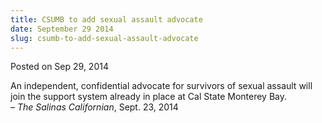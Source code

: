 ```yaml
---
title: CSUMB to add sexual assault advocate
date: September 29 2014
slug: csumb-to-add-sexual-assault-advocate
---
```


 



<span class="date">Posted on Sep 29, 2014    </span>
<p>An independent, confidential advocate for survivors of sexual
assault will join the support system already in place at Cal State
Monterey Bay.&#xA0;<br>
&#x2013; <em>The Salinas Californian</em>, Sept. 23, 2014</br></p>





 
